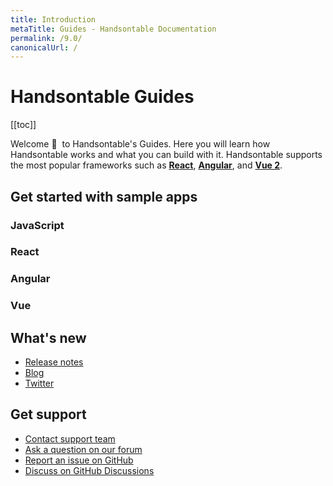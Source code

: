 ```yaml
---
title: Introduction
metaTitle: Guides - Handsontable Documentation
permalink: /9.0/
canonicalUrl: /
---
```


# Handsontable Guides

[[toc]]

Welcome 👋&nbsp; to Handsontable's Guides. Here you will learn how Handsontable works and what you can build with it. Handsontable supports the most popular frameworks such as **[React](@/guides/integrate-with-react/react-simple-example.md)**, **[Angular](@/guides/integrate-with-angular/angular-simple-example.md)**, and **[Vue 2](@/guides/integrate-with-vue/vue-simple-example.md)**.

## Get started with sample apps

<div class="row-items-container">
  <Link href="/docs/9.0/binding-to-data/" hide-latest-version class="row-item">
    <ImageVersioned className="integration-framework-logo" src="/docs/9.0/img/pages/introduction/javascript.svg" alt="JavaScript logo" />
      <h3>JavaScript</h3>
  </Link>
  <Link href="/docs/9.0/react-simple-example/" hide-latest-version class="row-item">
    <ImageVersioned className="integration-framework-logo" src="/docs/9.0/img/pages/introduction/react.svg" alt="React logo" />
      <h3>React</h3>
  </Link>
  <Link href="/docs/9.0/angular-simple-example/" hide-latest-version class="row-item">
    <ImageVersioned className="integration-framework-logo" src="/docs/9.0/img/pages/introduction/angular.svg" alt="Angular logo" />
      <h3>Angular</h3>
  </Link>
  <Link href="/docs/9.0/vue-simple-example/" hide-latest-version class="row-item">
    <ImageVersioned className="integration-framework-logo" src="/docs/9.0/img/pages/introduction/vue.svg" alt="Vue logo" />
      <h3>Vue</h3>
  </Link>
</div>

## What's new

- [Release notes](@/guides/upgrade-and-migration/release-notes.md)
- [Blog](https://handsontable.com/blog)
- [Twitter](https://twitter.com/handsontable)

## Get support

- [Contact support team](https://handsontable.com/contact?category=technical_support)
- [Ask a question on our forum](https://forum.handsontable.com)
- [Report an issue on GitHub](https://github.com/handsontable/handsontable/issues)
- [Discuss on GitHub Discussions](https://github.com/handsontable/handsontable/discussions)
